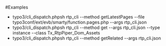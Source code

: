
#Examples
* typo3/cli_dispatch.phpsh rtp_cli --method getLatestPages --file typo3conf/ext/evb/smarty/function.pages.php --args rtp_cli.json
* typo3/cli_dispatch.phpsh rtp_cli --method get --args rtp_cli.json --type instance --class Tx_RtpPiper_Dom_Assets
* typo3/cli_dispatch.phpsh rtp_cli --method getRelated --args rtp_cli.json 